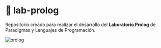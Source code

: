 # 🦉 lab-prolog
Repositorio creado para realizar el desarrollo del **Laboratorio Prolog** de Paradigmas y Lenguajes de Programación.

![prolog](https://encrypted-tbn0.gstatic.com/images?q=tbn:ANd9GcSjtvl6Rl-jw0gzDasmCsNzvFyl2d5StQ92Lw&usqp=CAU)

